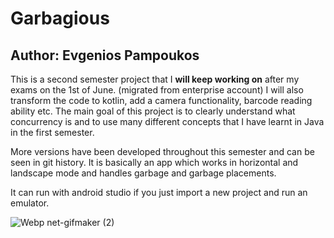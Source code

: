 # Garbagious
## Author: Evgenios Pampoukos

This is a second semester project that I **will keep working on** after my exams on the 1st of June. (migrated from enterprise account) I will also transform the code to kotlin, add a camera functionality, barcode reading ability etc.
The main goal of this project is to clearly understand what concurrency is and to use many different concepts that I have learnt in Java in the first semester.

More versions have been developed throughout this semester and can be seen in git history. It is basically an app which works in horizontal and landscape mode and handles garbage and garbage placements.

It can run with android studio if you just import a new project and run an emulator.



![Webp net-gifmaker (2)](https://user-images.githubusercontent.com/58588711/116210505-39d77100-a743-11eb-982b-eaa62034a239.gif)
